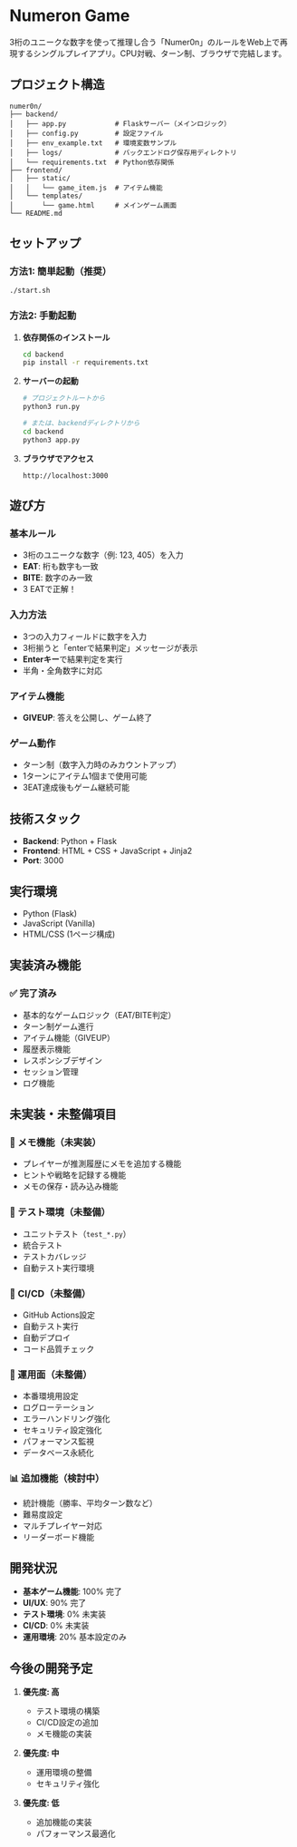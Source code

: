 # Numeron Game

3桁のユニークな数字を使って推理し合う「Numer0n」のルールをWeb上で再現するシングルプレイアプリ。CPU対戦、ターン制、ブラウザで完結します。

## プロジェクト構造

```
numer0n/
├── backend/
│   ├── app.py            # Flaskサーバー（メインロジック）
│   ├── config.py         # 設定ファイル
│   ├── env_example.txt   # 環境変数サンプル
│   ├── logs/             # バックエンドログ保存用ディレクトリ
│   └── requirements.txt  # Python依存関係
├── frontend/
│   ├── static/
│   │   └── game_item.js  # アイテム機能
│   └── templates/
│       └── game.html     # メインゲーム画面
└── README.md
```

## セットアップ

### 方法1: 簡単起動（推奨）
```bash
./start.sh
```

### 方法2: 手動起動
1. **依存関係のインストール**
   ```bash
   cd backend
   pip install -r requirements.txt
   ```

2. **サーバーの起動**
   ```bash
   # プロジェクトルートから
   python3 run.py
   
   # または、backendディレクトリから
   cd backend
   python3 app.py
   ```

3. **ブラウザでアクセス**
   ```
   http://localhost:3000
   ```

## 遊び方

### 基本ルール
- 3桁のユニークな数字（例: 123, 405）を入力
- **EAT**: 桁も数字も一致
- **BITE**: 数字のみ一致
- 3 EATで正解！

### 入力方法
- 3つの入力フィールドに数字を入力
- 3桁揃うと「enterで結果判定」メッセージが表示
- **Enterキー**で結果判定を実行
- 半角・全角数字に対応

### アイテム機能
- **GIVEUP**: 答えを公開し、ゲーム終了

### ゲーム動作
- ターン制（数字入力時のみカウントアップ）
- 1ターンにアイテム1個まで使用可能
- 3EAT達成後もゲーム継続可能

## 技術スタック

- **Backend**: Python + Flask
- **Frontend**: HTML + CSS + JavaScript + Jinja2
- **Port**: 3000

## 実行環境

- Python (Flask)
- JavaScript (Vanilla)
- HTML/CSS (1ページ構成)

## 実装済み機能

### ✅ 完了済み
- 基本的なゲームロジック（EAT/BITE判定）
- ターン制ゲーム進行
- アイテム機能（GIVEUP）
- 履歴表示機能
- レスポンシブデザイン
- セッション管理
- ログ機能

## 未実装・未整備項目

### 🔄 メモ機能（未実装）
- プレイヤーが推測履歴にメモを追加する機能
- ヒントや戦略を記録する機能
- メモの保存・読み込み機能

### 🧪 テスト環境（未整備）
- ユニットテスト（`test_*.py`）
- 統合テスト
- テストカバレッジ
- 自動テスト実行環境

### 🔄 CI/CD（未整備）
- GitHub Actions設定
- 自動テスト実行
- 自動デプロイ
- コード品質チェック

### 🚀 運用面（未整備）
- 本番環境用設定
- ログローテーション
- エラーハンドリング強化
- セキュリティ設定強化
- パフォーマンス監視
- データベース永続化

### 📊 追加機能（検討中）
- 統計機能（勝率、平均ターン数など）
- 難易度設定
- マルチプレイヤー対応
- リーダーボード機能

## 開発状況

- **基本ゲーム機能**: 100% 完了
- **UI/UX**: 90% 完了
- **テスト環境**: 0% 未実装
- **CI/CD**: 0% 未実装
- **運用環境**: 20% 基本設定のみ

## 今後の開発予定

1. **優先度: 高**
   - テスト環境の構築
   - CI/CD設定の追加
   - メモ機能の実装

2. **優先度: 中**
   - 運用環境の整備
   - セキュリティ強化

3. **優先度: 低**
   - 追加機能の実装
   - パフォーマンス最適化 